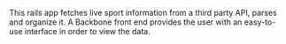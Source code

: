 
This rails app fetches live sport information from a third party API, parses and organize it.
A Backbone front end provides the user with an easy-to-use interface in order to view the data.

